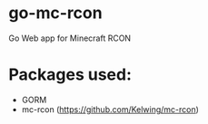 # go-mc-rcon
Go Web app for Minecraft RCON

# Packages used:
- GORM
- mc-rcon (https://github.com/Kelwing/mc-rcon)